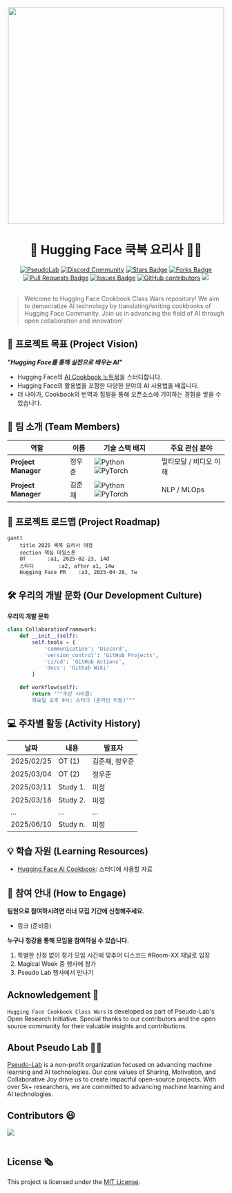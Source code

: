 <div align="center">
<img src="https://github.com/user-attachments/assets/50b10143-49c7-48b3-88f7-433e1aad4fb3" width="500">
</div>

<h1 align="center"> 🤗 Hugging Face 쿡북 요리사 👨‍🍳</h1>

<div align="center">
<a href="https://pseudo-lab.com"><img src="https://img.shields.io/badge/PseudoLab-S10-3776AB" alt="PseudoLab"/></a>
<a href="https://discord.gg/EPurkHVtp2"><img src="https://img.shields.io/badge/Discord-BF40BF" alt="Discord Community"/></a>
<a href="https://github.com/Pseudo-Lab/Hugging-Face-Cookbook-Class-Wars/stargazers"><img src="https://img.shields.io/github/stars/Pseudo-Lab/Hugging-Face-Cookbook-Class-Wars" alt="Stars Badge"/></a>
<a href="https://github.com/Pseudo-Lab/Hugging-Face-Cookbook-Class-Wars/network/members"><img src="https://img.shields.io/github/forks/Pseudo-Lab/Hugging-Face-Cookbook-Class-Wars" alt="Forks Badge"/></a>
<a href="https://github.com/Pseudo-Lab/Hugging-Face-Cookbook-Class-Wars/pulls"><img src="https://img.shields.io/github/issues-pr/Pseudo-Lab/Hugging-Face-Cookbook-Class-Wars" alt="Pull Requests Badge"/></a>
<a href="https://github.com/Pseudo-Lab/Hugging-Face-Cookbook-Class-Wars/issues"><img src="https://img.shields.io/github/issues/Pseudo-Lab/Hugging-Face-Cookbook-Class-Wars" alt="Issues Badge"/></a>
<a href="https://github.com/Pseudo-Lab/Hugging-Face-Cookbook-Class-Wars/graphs/contributors"><img alt="GitHub contributors" src="https://img.shields.io/github/contributors/Pseudo-Lab/Hugging-Face-Cookbook-Class-Wars?color=2b9348"></a>
<a href="https://hits.seeyoufarm.com"><img src="https://hits.seeyoufarm.com/api/count/incr/badge.svg?url=https%3A%2F%2Fgithub.com%2Fpseudo-lab%2FHugging-Face-Cookbook-Class-Wars&count_bg=%2379C83D&title_bg=%23555555&icon=&icon_color=%23E7E7E7&title=hits&edge_flat=false"/></a>
</div>
<br>

<!-- sheilds: https://shields.io/ -->
<!-- hits badge: https://hits.seeyoufarm.com/ -->

> Welcome to Hugging Face Cookbook Class Wars repository! We aim to democratize AI technology by translating/writing cookbooks of Hugging Face Community. Join us in advancing the field of AI through open collaboration and innovation!

## 🌟 프로젝트 목표 (Project Vision)
_**"Hugging Face를 통해 실전으로 배우는 AI"**_  
- Hugging Face의 [AI Cookbook 노트북](https://huggingface.co/learn/cookbook/index)을 스터디합니다.
- Hugging Face의 활용법을 포함한 다양한 분야의 AI 사용법을 배웁니다.
- 더 나아가, Cookbook의 번역과 집필을 통해 오픈소스에 기여하는 경험을 쌓을 수 있습니다.


## 🧑 팀 소개 (Team Members)

| 역할          | 이름 |  기술 스택 배지                                                                 | 주요 관심 분야                          |
|---------------|------|-----------------------------------------------------------------------|----------------------------------------|
| **Project Manager** | 정우준 | ![Python](https://img.shields.io/badge/Python-Expert-3776AB) ![PyTorch](https://img.shields.io/badge/PyTorch-EE4C2C) | 멀티모달 / 비디오 이해            |
| **Project Manager** | 김준재 | ![Python](https://img.shields.io/badge/Python-Expert-3776AB) ![PyTorch](https://img.shields.io/badge/PyTorch-EE4C2C) | NLP / MLOps                  |


## 🚀 프로젝트 로드맵 (Project Roadmap)
```mermaid
gantt
    title 2025 쿡북 요리사 여정
    section 핵심 마일스톤
    OT       :a1, 2025-02-23, 14d
    스터디        :a2, after a1, 14w
    Hugging Face PR    :a3, 2025-04-28, 7w
```


## 🛠️ 우리의 개발 문화 (Our Development Culture)
**우리의 개발 문화**  
```python
class CollaborationFramework:
    def __init__(self):
        self.tools = {
            'communication': 'Discord',
            'version_control': 'GitHub Projects',
            'ci/cd': 'GitHub Actions',
            'docs': 'Github Wiki'
        }
    
    def workflow(self):
        return """주간 사이클:
        화요일 오후 9시: 스터디 (온라인 미팅)"""
```

## 💻 주차별 활동 (Activity History)

| 날짜 | 내용 | 발표자 | 
| -------- | -------- | ---- |
| 2025/02/25 | OT (1)      |   김준재, 정우준   |
| 2025/03/04 |  OT (2) | 정우준 | 
| 2025/03/11 |  Study 1. | 미정 | 
| 2025/03/18 |  Study 2. | 미정 | 
| ... |  ... | ... | 
| 2025/06/10 |  Study n. | 미정 | 



## 💡 학습 자원 (Learning Resources)
- [Hugging Face AI Cookbook](https://huggingface.co/learn/cookbook/index): 스터디에 사용할 자료


## 🌱 참여 안내 (How to Engage)
**팀원으로 참여하시려면 러너 모집 기간에 신청해주세요.**  
- 링크 (준비중)

**누구나 청강을 통해 모임을 참여하실 수 있습니다.**  
1. 특별한 신청 없이 정기 모임 시간에 맞추어 디스코드 #Room-XX 채널로 입장
2. Magical Week 중 행사에 참가
3. Pseudo Lab 행사에서 만나기

## Acknowledgement 🙏

`Hugging Face Cookbook Class Wars` is developed as part of Pseudo-Lab's Open Research Initiative. Special thanks to our contributors and the open source community for their valuable insights and contributions.

## About Pseudo Lab 👋🏼</h2>

[Pseudo-Lab](https://pseudo-lab.com/) is a non-profit organization focused on advancing machine learning and AI technologies. Our core values of Sharing, Motivation, and Collaborative Joy drive us to create impactful open-source projects. With over 5k+ researchers, we are committed to advancing machine learning and AI technologies.

<h2>Contributors 😃</h2>
<a href="https://github.com/Pseudo-Lab/Hugging-Face-Cookbook-Class-Wars/graphs/contributors">
  <img src="https://contrib.rocks/image?repo=Pseudo-Lab/Hugging-Face-Cookbook-Class-Wars" />
</a>
<br><br>

<h2>License 🗞</h2>

This project is licensed under the [MIT License](https://opensource.org/licenses/MIT).
